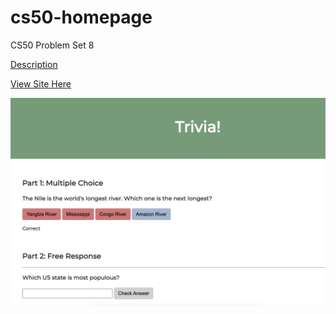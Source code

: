 # cs50-homepage
CS50 Problem Set 8



[Description](https://cs50.harvard.edu/extension/2023/spring/psets/8/homepage/)

[View Site Here](https://nathanael-han.github.io/cs50-homepage/index.html)


![Alt Text](https://github.com/nathanael-han/cs50-trivia/blob/main/trivia_snapshot.png)
